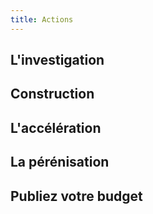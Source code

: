 ```yaml
---
title: Actions
---
```


## L'investigation

## Construction

## L'accélération

## La pérénisation

## Publiez votre budget
